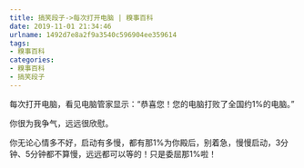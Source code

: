 ```yaml
---
title: 搞笑段子->每次打开电脑 | 糗事百科
date: 2019-11-01 21:34:46
urlname: 1492d7e8a2f9a3540c596904ee359614
tags: 
- 糗事百科
categories:
- 糗事百科
- 搞笑段子
---
```

每次打开电脑，看见电脑管家显示：“恭喜您！您的电脑打败了全国约1%的电脑。”

你很为我争气，远远很欣慰。

你无论心情多不好，启动有多慢，都有那1%为你殿后，别着急，慢慢启动，3分钟、5分钟都不算慢，远远都可以等的！只是委屈那1%啦！


